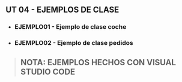 ## UT 04 - EJEMPLOS DE CLASE
- ### EJEMPLO01 - Ejemplo de clase coche
- ### EJEMPLO02 - Ejemplo de clase pedidos
> ## NOTA: EJEMPLOS HECHOS CON VISUAL STUDIO CODE
